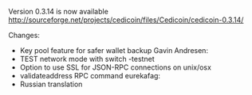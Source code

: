 Version 0.3.14 is now available
http://sourceforge.net/projects/cedicoin/files/Cedicoin/cedicoin-0.3.14/

Changes:
* Key pool feature for safer wallet backup
Gavin Andresen:
* TEST network mode with switch -testnet
* Option to use SSL for JSON-RPC connections on unix/osx
* validateaddress RPC command
eurekafag:
* Russian translation
